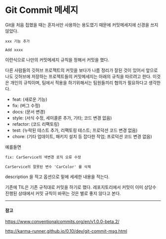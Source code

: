 # Git Commit 메세지

Git을 처음 접했을 때는 혼자서만 사용하는 용도였기 때문에 커밋메세지에 신경을 쓰지 않았다.

``` xxx 기능 추가 ```

``` Add xxxx ```

이런식으로 나만의 커밋메세지 규칙을 정해서 커밋을 했다.

다른 사람들의 깃허브 프로젝트의 커밋을 보다가 나름 정리가 잘된 것이 있어서 앞으로 나도 깃허브에 저장하는 프로젝트들의 커밋메세지는 아래의 규칙을 따르려고 한다.
이것은 개인의 규칙이며, 팀에서 적용을 하기위해서는 팀원들끼리 협의가 필요하다고 생각한다.

- feat: (새로운 기능)
- fix: (버그 수정)
- docs: (문서 변경)
- style: (서식 수정, 세미콜론 추가, 기타; 코드 변경 없음)
- refactor: (코드 리팩토링)
- test: (누락된 테스트 추가, 리팩토링 테스트; 프로덕션 코드 변경 없음)
- chore: (기타 업데이트, 패키지 설치 등 잡다한 작업; 프로덕션 코드 변경 없음)

예를들면

```
fix: CarService의 색변경 로직 오류 수정

CarService의 잘못된 변수 'CarColor' 를 삭제
```

description 을 적고 옵션으로 밑에 세세한 내용을 적는다.

기존에 TIL은 기존 규칙대로 커밋을 하기로 했다. 레포지토리에서 커밋이 이미 상당수 진행된 상태에서 커밋 규칙이 바뀌는 것은 별로 좋지 않다고 본다.

---
#### 참고

https://www.conventionalcommits.org/en/v1.0.0-beta.2/

http://karma-runner.github.io/0.10/dev/git-commit-msg.html